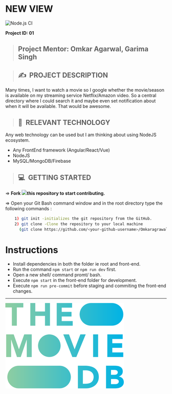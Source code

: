 ﻿# **NEW VIEW**

![Node.js CI](https://github.com/LetsUpgrade/NEW-VIEW/workflows/Node.js%20CI/badge.svg?branch=master)


**Project ID: 01**
>## **Project Mentor: Omkar Agarwal, Garima Singh**


>## ✍&nbsp; PROJECT DESCRIPTION
Many times, I want to watch a movie so I google whether the movie/season is available on my streaming service Netflix/Amazon video. So a central directory where I could search it and maybe even set notification about when it will be available. That would be awesome.

>## 📂&nbsp; RELEVANT TECHNOLOGY
Any web technology can be used but I am thinking about using NodeJS ecosystem.

* Any FrontEnd framework (Angular/React/Vue)
* NodeJS
* MySQL/MongoDB/Firebase

>## 💻&nbsp; GETTING STARTED

=> **Fork <a href=https://github.com/Omkaragrawal/NEW-VIEW><img src="https://img.icons8.com/ios/24/000000/code-fork.png"></a>this repository to start contributing.**

=> Open your Git Bash command window and in the root directory type the following commands :
```bash
    1) git init -initializes the git repository from the GitHub. 
    2) git clone -Clone the repository to your local machine
      (git clone https://github.com/<your-github-username>/Omkaragrawal/NEW-VIEW)
```    

# Instructions
* Install dependencies in both the folder ie root and front-end.
* Run the command ```npm start``` or ```npm run dev``` first.
* Open a new shell/ command promt/ bash.
* Execute ```npm start``` in the front-end folder for development.
* Execute ```npm run pre-commit``` before staging and commiting the front-end changes.
<hr>

![TMDB is used for API services in this project](TMDB-logo.svg)
